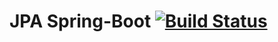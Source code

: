 # JPA Spring-Boot [![Build Status](https://travis-ci.com/dell-it-academy/spring-petclinic.svg?branch=master)](https://travis-ci.com/dell-it-academy/spring-petclinic/jobs/224002589)